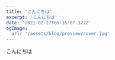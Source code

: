 ```yaml
---
title: 'こんにちは'
excerpt: 'こんにちは'
date: '2021-02-27T05:35:07.322Z'
ogImage:
  url: '/assets/blog/preview/cover.jpg'
---
```


こんにちは
